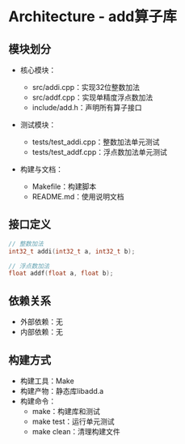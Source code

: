 # Architecture - add算子库

## 模块划分

- 核心模块：
  - src/addi.cpp：实现32位整数加法
  - src/addf.cpp：实现单精度浮点数加法
  - include/add.h：声明所有算子接口

- 测试模块：
  - tests/test_addi.cpp：整数加法单元测试
  - tests/test_addf.cpp：浮点数加法单元测试

- 构建与文档：
  - Makefile：构建脚本
  - README.md：使用说明文档

## 接口定义
```c
// 整数加法
int32_t addi(int32_t a, int32_t b);

// 浮点数加法  
float addf(float a, float b);
```

## 依赖关系
- 外部依赖：无
- 内部依赖：无

## 构建方式
- 构建工具：Make
- 构建产物：静态库libadd.a
- 构建命令：
  - make：构建库和测试
  - make test：运行单元测试
  - make clean：清理构建文件